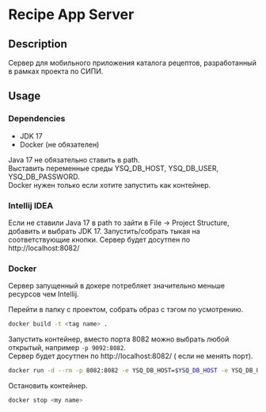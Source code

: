 # Recipe App Server

## Description
Сервер для мобильного приложения каталога рецептов, разработанный в рамках проекта по СИПИ.

## Usage
### Dependencies

- JDK 17
- Docker (не обязателен)

Java 17 не обязательно ставить в path.  
Выставить переменные среды YSQ_DB_HOST, YSQ_DB_USER, YSQ_DB_PASSWORD.  
Docker нужен только если хотите запустить как контейнер.

### Intellij IDEA
Если не ставили Java 17 в path то зайти в File -> Project Structure, добавить и выбрать JDK 17.
Запустить/собрать тыкая на соответствующие кнопки.
Сервер будет досутпен по http://localhost:8082/

### Docker
Сервер запущенный в докере потребляет значительно меньше ресурсов чем Intellij.  

Перейти в папку с проектом, собрать образ c тэгом по усмотрению.

```bash
docker build -t <tag name> .
```

Запустить контейнер, вместо порта 8082 можно выбрать любой открытый, например `-p 9092:8082`.  
Сервер будет досутпен по http://localhost:8082/ ( если не менять порт).
```bash
docker run -d --rm -p 8082:8082 -e YSQ_DB_HOST=$YSQ_DB_HOST -e YSQ_DB_USER=$YSQ_DB_USER -e YSQ_DB_PASSWORD=$YSQ_DB_PASSWORD --name <my name> <tag name>
```

Остановить контейнер.
```bash
docker stop <my name>
```